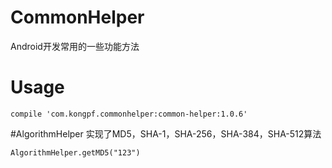 # CommonHelper

Android开发常用的一些功能方法

# Usage
```
compile 'com.kongpf.commonhelper:common-helper:1.0.6'
```

#AlgorithmHelper
实现了MD5，SHA-1，SHA-256，SHA-384，SHA-512算法
```
AlgorithmHelper.getMD5("123")
```
